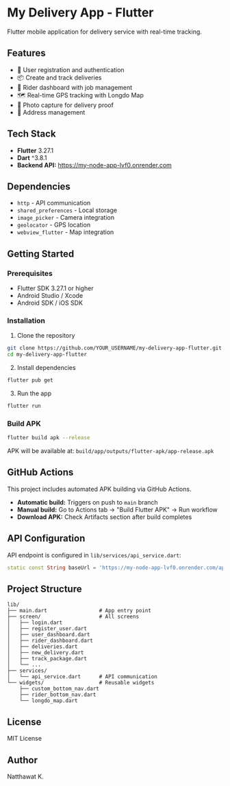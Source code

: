 # My Delivery App - Flutter

Flutter mobile application for delivery service with real-time tracking.

## Features

- 📱 User registration and authentication
- 📦 Create and track deliveries
- 🚚 Rider dashboard with job management
- 🗺️ Real-time GPS tracking with Longdo Map
- 📸 Photo capture for delivery proof
- 📍 Address management

## Tech Stack

- **Flutter** 3.27.1
- **Dart** ^3.8.1
- **Backend API:** https://my-node-app-lvf0.onrender.com

## Dependencies

- `http` - API communication
- `shared_preferences` - Local storage
- `image_picker` - Camera integration
- `geolocator` - GPS location
- `webview_flutter` - Map integration

## Getting Started

### Prerequisites

- Flutter SDK 3.27.1 or higher
- Android Studio / Xcode
- Android SDK / iOS SDK

### Installation

1. Clone the repository
```bash
git clone https://github.com/YOUR_USERNAME/my-delivery-app-flutter.git
cd my-delivery-app-flutter
```

2. Install dependencies
```bash
flutter pub get
```

3. Run the app
```bash
flutter run
```

### Build APK

```bash
flutter build apk --release
```

APK will be available at: `build/app/outputs/flutter-apk/app-release.apk`

## GitHub Actions

This project includes automated APK building via GitHub Actions.

- **Automatic build:** Triggers on push to `main` branch
- **Manual build:** Go to Actions tab → "Build Flutter APK" → Run workflow
- **Download APK:** Check Artifacts section after build completes

## API Configuration

API endpoint is configured in `lib/services/api_service.dart`:

```dart
static const String baseUrl = 'https://my-node-app-lvf0.onrender.com/api';
```

## Project Structure

```
lib/
├── main.dart                 # App entry point
├── screen/                   # All screens
│   ├── login.dart
│   ├── register_user.dart
│   ├── user_dashboard.dart
│   ├── rider_dashboard.dart
│   ├── deliveries.dart
│   ├── new_delivery.dart
│   ├── track_package.dart
│   └── ...
├── services/
│   └── api_service.dart      # API communication
└── widgets/                  # Reusable widgets
    ├── custom_bottom_nav.dart
    ├── rider_bottom_nav.dart
    └── longdo_map.dart

```

## License

MIT License

## Author

Natthawat K.
